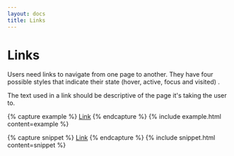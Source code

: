 ```yaml
---
layout: docs
title: Links
---
```


# Links

Users need links to navigate from one page to another. They have four possible styles that indicate their state (hover, active, focus and visited) .

The text used in a link should be descriptive of the page it's taking the user to.


{% capture example %}
<a href="#">Link</a>
{% endcapture %}
{% include example.html content=example %}

{% capture snippet %}
<a href="'#'">Link</a>
{% endcapture %}
{% include snippet.html content=snippet %}
